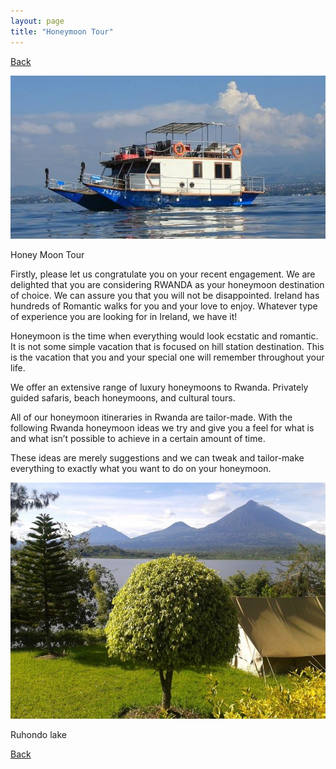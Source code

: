 ```yaml
---
layout: page
title: "Honeymoon Tour"
---
```

[Back](/tourprograms.md)

![gorilla1](/assets/honeymoon_boat.jpg)

Honey Moon Tour

Firstly, please let us congratulate you on your recent engagement. We are delighted that you are considering RWANDA as your honeymoon destination of choice. We can assure you that you will not be disappointed. Ireland has hundreds of Romantic walks for you and your love to enjoy. Whatever type of experience you are looking for in Ireland, we have it!

Honeymoon is the time when everything would look ecstatic and romantic. It is not some simple vacation that is focused on hill station destination. This is the vacation that you and your special one will remember throughout your life.

We offer an extensive range of luxury honeymoons to Rwanda. Privately guided safaris, beach honeymoons, and cultural tours.

All of our honeymoon itineraries in Rwanda are tailor-made. With the following Rwanda honeymoon ideas we try and give you a feel for what is and what isn’t possible to achieve in a certain amount of time.

These ideas are merely suggestions and we can tweak and tailor-make everything to exactly what you want to do on your honeymoon.

![gorilla1](/assets/honeymoon_2.jpg)

Ruhondo lake

[Back](/tourprograms.md)
